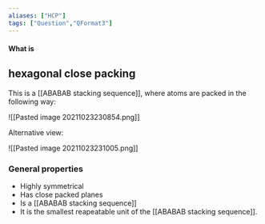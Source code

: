 ```yaml
---
aliases: ["HCP"]
tags: ["Question","QFormat3"]
---
```


#### What is
## hexagonal close packing
This is a [[ABABAB stacking sequence]], where atoms are packed in the following way:

![[Pasted image 20211023230854.png]]

Alternative view:

![[Pasted image 20211023231005.png]]

### General properties
- Highly symmetrical
- Has close packed planes
- Is a [[ABABAB stacking sequence]]
- It is the smallest reapeatable unit of the [[ABABAB stacking sequence]].